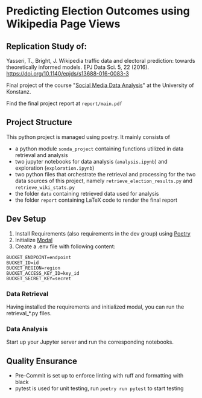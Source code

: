 # Predicting Election Outcomes using Wikipedia Page Views

## Replication Study of:
Yasseri, T., Bright, J. Wikipedia traffic data and electoral prediction: towards theoretically informed models. EPJ Data Sci. 5, 22 (2016). https://doi.org/10.1140/epjds/s13688-016-0083-3

Final project of the course "[Social Media Data Analysis](https://github.com/dgarcia-eu/SocialMediaDataAnalysis)" at the University of Konstanz.

Find the final project report at `report/main.pdf`

## Project Structure
This python project is managed using poetry. It mainly consists of 
- a python module `somda_project` containing functions utilized in data retrieval and analysis
- two jupyter notebooks for data analysis (`analysis.ipynb`) and exploration (`exploration.ipynb`) 
- two python files that orchestrate the retrieval and processing for the two data sources of this project, namely `retrieve_election_results.py` and `retrieve_wiki_stats.py`
- the folder `data` containing retrieved data used for analysis
- the folder `report` containing LaTeX code to render the final report

## Dev Setup
1. Install Requirements (also requirements in the dev group) using [Poetry](https://python-poetry.org/)
2. Initialize [Modal](https://modal.com/)
3. Create a .env file with following content:
```
BUCKET_ENDPOINT=endpoint
BUCKET_ID=id
BUCKET_REGION=region
BUCKET_ACCESS_KEY_ID=key_id
BUCKET_SECRET_KEY=secret
```

### Data Retrieval
Having installed the requirements and initialized modal, you can run the retrieval_*.py files. 

### Data Analysis
Start up your Jupyter server and run the corresponding notebooks.

## Quality Ensurance
- Pre-Commit is set up to enforce linting with ruff and formatting with black
- pytest is used for unit testing, run `poetry run pytest` to start testing





